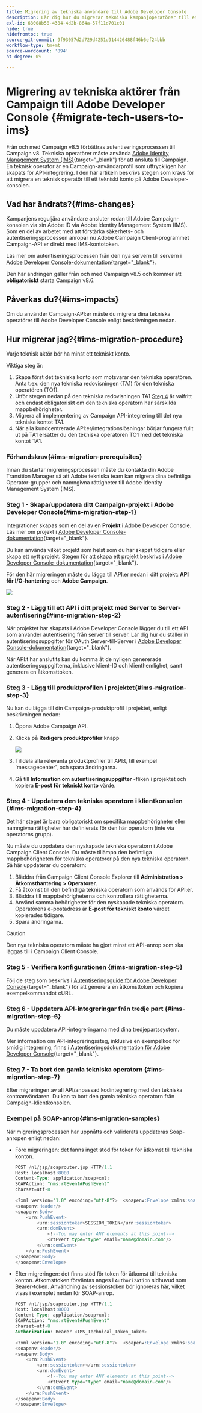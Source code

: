```yaml
---
title: Migrering av tekniska användare till Adobe Developer Console
description: Lär dig hur du migrerar tekniska kampanjoperatörer till ett tekniskt konto på Adobe Developer Console
exl-id: 63008b58-4384-4d2b-864a-57f11d701c01
hide: true
hidefromtoc: true
source-git-commit: 9f93057d2d729d4251d914426488f46b6ef24bbb
workflow-type: tm+mt
source-wordcount: '894'
ht-degree: 0%

---
```


# Migrering av tekniska aktörer från Campaign till Adobe Developer Console {#migrate-tech-users-to-ims}

Från och med Campaign v8.5 förbättras autentiseringsprocessen till Campaign v8. Tekniska operatörer måste använda [Adobe Identity Management System (IMS)](https://helpx.adobe.com/enterprise/using/identity.html){target="_blank"} för att ansluta till Campaign. En teknisk operator är en Campaign-användarprofil som uttryckligen har skapats för API-integrering. I den här artikeln beskrivs stegen som krävs för att migrera en teknisk operatör till ett tekniskt konto på Adobe Developer-konsolen.

## Vad har ändrats?{#ims-changes}

Kampanjens reguljära användare ansluter redan till Adobe Campaign-konsolen via sin Adobe ID via Adobe Identity Management System (IMS). Som en del av arbetet med att förstärka säkerhets- och autentiseringsprocessen anropar nu Adobe Campaign Client-programmet Campaign-API:er direkt med IMS-kontotoken.

Läs mer om autentiseringsprocessen från den nya servern till servern i [Adobe Developer Console-dokumentation](https://developer.adobe.com/developer-console/docs/guides/authentication/ServerToServerAuthentication/){target="_blank"}.

Den här ändringen gäller från och med Campaign v8.5 och kommer att **obligatoriskt** starta Campaign v8.6.


## Påverkas du?{#ims-impacts}

Om du använder Campaign-API:er måste du migrera dina tekniska operatörer till Adobe Developer Console enligt beskrivningen nedan.

## Hur migrerar jag?{#ims-migration-procedure}

Varje teknisk aktör bör ha minst ett tekniskt konto.

Viktiga steg är:

1. Skapa först det tekniska konto som motsvarar den tekniska operatören. Anta t.ex. den nya tekniska redovisningen (TA1) för den tekniska operatören (TO1).
1. Utför stegen nedan på den tekniska redovisningen TA1
   [Steg 4](#ims-migration-step-4) är valfritt och endast obligatoriskt om den tekniska operatorn har särskilda mappbehörigheter.
1. Migrera all implementering av Campaign API-integrering till det nya tekniska kontot TA1.
1. När alla kundcentrerade API:er/integrationslösningar börjar fungera fullt ut på TA1 ersätter du den tekniska operatören TO1 med det tekniska kontot TA1.

### Förhandskrav{#ims-migration-prerequisites}

Innan du startar migreringsprocessen måste du kontakta din Adobe Transition Manager så att Adobe tekniska team kan migrera dina befintliga Operator-grupper och namngivna rättigheter till Adobe Identity Management System (IMS).

### Steg 1 - Skapa/uppdatera ditt Campaign-projekt i Adobe Developer Console{#ims-migration-step-1}

Integrationer skapas som en del av en **Projekt** i Adobe Developer Console. Läs mer om projekt i [Adobe Developer Console-dokumentation](https://developer.adobe.com/developer-console/docs/guides/projects/){target="_blank"}.

Du kan använda vilket projekt som helst som du har skapat tidigare eller skapa ett nytt projekt. Stegen för att skapa ett projekt beskrivs i [Adobe Developer Console-dokumentation](https://developer.adobe.com/developer-console/docs/guides/getting-started/){target="_blank"}.

För den här migreringen måste du lägga till API:er nedan i ditt projekt: **API för I/O-hantering** och **Adobe Campaign**.

![](assets/do-not-localize/ims-products-and-services.png)


### Steg 2 - Lägg till ett API i ditt projekt med Server to Server-autentisering{#ims-migration-step-2}

När projektet har skapats i Adobe Developer Console lägger du till ett API som använder autentisering från server till server. Lär dig hur du ställer in autentiseringsuppgifter för OAuth Server-till-Server i [Adobe Developer Console-dokumentation](https://developer.adobe.com/developer-console/docs/guides/authentication/ServerToServerAuthentication/implementation/){target="_blank"}.

När API:t har anslutits kan du komma åt de nyligen genererade autentiseringsuppgifterna, inklusive klient-ID och klienthemlighet, samt generera en åtkomsttoken.

### Steg 3 - Lägg till produktprofilen i projektet{#ims-migration-step-3}

Nu kan du lägga till din Campaign-produktprofil i projektet, enligt beskrivningen nedan:

1. Öppna Adobe Campaign API.
1. Klicka på **Redigera produktprofiler** knapp

   ![](assets/do-not-localize/ims-edit-api.png)

1. Tilldela alla relevanta produktprofiler till API:t, till exempel &#39;messagecenter&#39;, och spara ändringarna.
1. Gå till **Information om autentiseringsuppgifter** -fliken i projektet och kopiera **E-post för tekniskt konto** värde.

### Steg 4 - Uppdatera den tekniska operatorn i klientkonsolen {#ims-migration-step-4}

Det här steget är bara obligatoriskt om specifika mappbehörigheter eller namngivna rättigheter har definierats för den här operatorn (inte via operatorns grupp).

Nu måste du uppdatera den nyskapade tekniska operatorn i Adobe Campaign Client Console. Du måste tillämpa den befintliga mappbehörigheten för tekniska operatorer på den nya tekniska operatorn.
Så här uppdaterar du operatorn:

1. Bläddra från Campaign Client Console Explorer till **Administration > Åtkomsthantering > Operatorer**.
1. Få åtkomst till den befintliga tekniska operatorn som används för API:er.
1. Bläddra till mappbehörigheterna och kontrollera rättigheterna.
1. Använd samma behörigheter för den nyskapade tekniska operatorn. Operatörens e-postadress är **E-post för tekniskt konto** värdet kopierades tidigare.
1. Spara ändringarna.


>[!CAUTION]
>
>Den nya tekniska operatorn måste ha gjort minst ett API-anrop som ska läggas till i Campaign Client Console.
>

<!--

>[!CAUTION]
>
>After updating the authentication type for the technical operator, all API integrations with this technical operator will stop working. You must [update your API integrations](#ims-migration-step-6). 

To update the technical operator authentication mode to IMS, follow these steps:

1. From Campaign Client Console explorer, browse to the **Administration > Access Management > Operators**.
1. Edit the existing technical operator used for APIs.
1. Replace the **Name (login)** of this technical operator by the technical account email retrieved earlier.
1. Browse to the **Edit** button on the top left beside **File**, and select **Edit the XML source**.
1. Update the authentication mode to `ims`, as follows:

    ```javascript
    <operator 
    ...
        <access authenticationType="ims" ...
        ...
        </access>
    ...
    </operator>
    ```

1. Save your changes.

You can also update the technical operator programmatically, using SQL scripts or Campaign APIs. These modes help you automate the steps which update operator's name with associated Technical account email address and/or authentication type. 

* Use the following **SQL Script** to replace operator's name with associated email:

    ```sql
    UPDATE xtkoperator
    SET sauthenticationtype = 'ims',
            sname = '{email}'
    WHERE sname = '{name}' AND itype = 0;
    ```

* Use the following `queryDef.ExecuteQuery` **Campaign API** to fetch id of an operator for given technical operator:

    ```javascript
    <?xml version="1.0" encoding="utf-8"?>
    <soap:Envelope xmlns:soap="http://schemas.xmlsoap.org/soap/envelope/">
        <soap:Body>
            <ExecuteQuery xmlns="urn:xtk:queryDef">
                <sessiontoken>{session_token}</sessiontoken>
                <entity>
                    <queryDef schema="xtk:operator" operation="select">
                        <select>
                            <node expr="@id"/>
                        </select>
                        <where>
                            <condition expr="@name='{name}'"/>
                            <condition expr="@type=0"/>
                        </where>
                    </queryDef>
                </entity>
            </ExecuteQuery>
        </soap:Body>
    </soap:Envelope>
    ```

* Use the following `session.Write` **Campaign API** to update name with given technical account email address:

    ```javascript
    <?xml version="1.0" encoding="utf-8"?>
    <soap:Envelope xmlns:soap="http://schemas.xmlsoap.org/soap/envelope/">
        <soap:Body>
            <Write xmlns="urn:xtk:session">
                <sessiontoken>{session_token}</sessiontoken>
                <domDoc xsi:type='ns:Element' SOAP-ENV:encodingStyle='http://xml.apache.org/xml-soap/literalxml'>
                    <operator _operation="update" id="{id}" name="{email}" xtkschema="xtk:operator">
                        <access authenticationType="ims" />
                    </operator>
                </domDoc>
            </Write>
        </soap:Body>
    </soap:Envelope>
    ```
-->

### Steg 5 - Verifiera konfigurationen {#ims-migration-step-5}

Följ de steg som beskrivs i [Autentiseringsguide för Adobe Developer Console](https://developer.adobe.com/developer-console/docs/guides/authentication/ServerToServerAuthentication/implementation/#generate-access-tokens){target="_blank"} för att generera en åtkomsttoken och kopiera exempelkommandot cURL.


### Steg 6 - Uppdatera API-integreringar från tredje part {#ims-migration-step-6}

Du måste uppdatera API-integreringarna med dina tredjepartssystem.

Mer information om API-integreringssteg, inklusive en exempelkod för smidig integrering, finns i [Autentiseringsdokumentation för Adobe Developer Console](https://developer.adobe.com/developer-console/docs/guides/authentication/ServerToServerAuthentication/){target="_blank"}.


### Steg 7 - Ta bort den gamla tekniska operatorn {#ims-migration-step-7}


Efter migreringen av all API/anpassad kodintegrering med den tekniska kontoanvändaren. Du kan ta bort den gamla tekniska operatorn från Campaign-klientkonsolen.

### Exempel på SOAP-anrop{#ims-migration-samples}

När migreringsprocessen har uppnåtts och validerats uppdateras Soap-anropen enligt nedan:

* Före migreringen: det fanns inget stöd för token för åtkomst till tekniska konton.

  ```sql
  POST /nl/jsp/soaprouter.jsp HTTP/1.1
  Host: localhost:8080
  Content-Type: application/soap+xml;
  SOAPAction: "nms:rtEvent#PushEvent"
  charset=utf-8
  
  <?xml version="1.0" encoding="utf-8"?>  <soapenv:Envelope xmlns:soapenv="http://schemas.xmlsoap.org/soap/envelope/" xmlns:urn="urn:nms:rtEvent">
  <soapenv:Header/>
  <soapenv:Body>
      <urn:PushEvent>
          <urn:sessiontoken>SESSION_TOKEN</urn:sessiontoken>
          <urn:domEvent>
              <!--You may enter ANY elements at this point-->
              <rtEvent type="type" email="name@domain.com"/>
          </urn:domEvent>
      </urn:PushEvent>
  </soapenv:Body>
  </soapenv:Envelope>
  ```

* Efter migreringen: det finns stöd för token för åtkomst till tekniska konton. Åtkomsttoken förväntas anges i `Authorization` sidhuvud som Bearer-token. Användning av sessionstoken bör ignoreras här, vilket visas i exemplet nedan för SOAP-anrop.

  ```sql
  POST /nl/jsp/soaprouter.jsp HTTP/1.1
  Host: localhost:8080
  Content-Type: application/soap+xml;
  SOAPAction: "nms:rtEvent#PushEvent"
  charset=utf-8
  Authorization: Bearer <IMS_Technical_Token_Token>
  
  <?xml version="1.0" encoding="utf-8"?>  <soapenv:Envelope xmlns:soapenv="http://schemas.xmlsoap.org/soap/envelope/" xmlns:urn="urn:nms:rtEvent">
  <soapenv:Header/>
  <soapenv:Body>
      <urn:PushEvent>
          <urn:sessiontoken></urn:sessiontoken>
          <urn:domEvent>
              <!--You may enter ANY elements at this point-->
              <rtEvent type="type" email="name@domain.com"/>
          </urn:domEvent>
      </urn:PushEvent>
  </soapenv:Body>
  </soapenv:Envelope>
  ```

